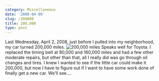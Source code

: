 ```yaml
---
category: Miscellaneous
date: '2008-04-09'
slug: /200000
title: 200,000
type: post
---
```



Last Wednesday, April 2, 2008, just before I pulled into my
neighborhood, my car turned 200,000 miles.
![200,000 miles](http://www.alanwsmith.com/blog/wp-content/uploads/20080402-snaps-0039.jpg)
Speaks well for Toyota. I replaced the timing belt at 80,000 and
160,000 miles and had a few other moderate repairs, but other than
that, all I really did was go through oil changes and tires. I knew
I wanted to see if the little car could make it 200,000, but now I
have to figure out if I want to have some work done of finally get
a new car. We'll see....